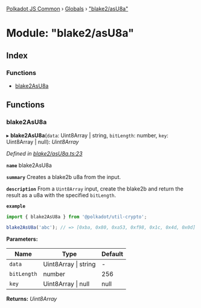 [Polkadot JS Common](../README.md) › [Globals](../globals.md) › ["blake2/asU8a"](_blake2_asu8a_.md)

# Module: "blake2/asU8a"

## Index

### Functions

* [blake2AsU8a](_blake2_asu8a_.md#blake2asu8a)

## Functions

###  blake2AsU8a

▸ **blake2AsU8a**(`data`: Uint8Array | string, `bitLength`: number, `key`: Uint8Array | null): *Uint8Array*

*Defined in [blake2/asU8a.ts:23](https://github.com/polkadot-js/common/blob/d40d6c65/packages/util-crypto/src/blake2/asU8a.ts#L23)*

**`name`** blake2AsU8a

**`summary`** Creates a blake2b u8a from the input.

**`description`** 
From a `Uint8Array` input, create the blake2b and return the result as a u8a with the specified `bitLength`.

**`example`** 
<BR>

```javascript
import { blake2AsU8a } from '@polkadot/util-crypto';

blake2AsU8a('abc'); // => [0xba, 0x80, 0xa53, 0xf98, 0x1c, 0x4d, 0x0d]
```

**Parameters:**

Name | Type | Default |
------ | ------ | ------ |
`data` | Uint8Array &#124; string | - |
`bitLength` | number | 256 |
`key` | Uint8Array &#124; null | null |

**Returns:** *Uint8Array*
